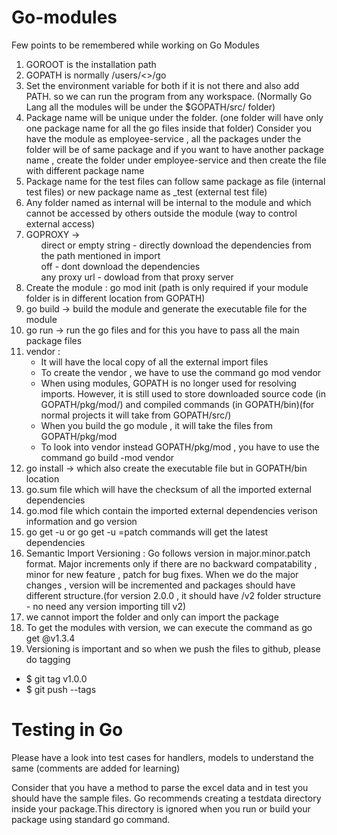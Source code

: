 # Go-modules

Few points to be remembered while working on Go Modules

1. GOROOT is the installation path 
2. GOPATH is normally /users/<>/go
3. Set the environment variable for both if it is not there and also add PATH. so we can run the program from any workspace. (Normally Go Lang all the modules will be under the $GOPATH/src/ folder)
4. Package name will be unique under the folder. (one folder will have only one package name for all the go files inside that folder)
   Consider you have the module as employee-service , all the packages under the folder will be of same package and if you want to have another package name , create the folder under employee-service and then create the file with different package name
5. Package name for the test files can follow same package as file (internal test files) or new package name as <package name of the file>_test (external test file)
6. Any folder named as internal will be internal to the module and which cannot be accessed by others outside the module (way to control  external access)
7. GOPROXY -> <ul>direct or empty string - directly download the dependencies from the path mentioned in import</ul>
              <ul>off - dont download the dependencies</ul>
              <ul>any proxy url - dowload from that proxy server</ul>
8. Create the module : go mod init <path to your module directoy>      (path is only required if your module folder is in different location from GOPATH)
9. go build -> build the module and generate the executable file for the module
10. go run -> run the go files and for this you have to pass all the main package files
11. vendor :
      * It will have the local copy of all the external import files
      * To create the vendor , we have to use the command go mod vendor
      * When using modules, GOPATH is no longer used for resolving imports.
However, it is still used to store downloaded source code (in GOPATH/pkg/mod/)
and compiled commands (in GOPATH/bin)(for normal projects it will take from GOPATH/src/)
      * When you build the go module , it will take the files from GOPATH/pkg/mod
      * To look into vendor instead GOPATH/pkg/mod , you have to use the command go build -mod vendor
12. go install -> which also create the executable file but in GOPATH/bin location
13. go.sum file which will have the checksum of all the imported external dependencies
14. go.mod file which contain the imported external dependencies verison information and go version
15. go get -u or go get -u =patch commands will get the latest dependencies
16. Semantic Import Versioning : 
               Go follows version in major.minor.patch format. Major increments only if there are no backward compatability , minor for new feature , patch for bug fixes.
               When we do the major changes , version will be incremented and packages should have different structure.(for version 2.0.0 , it should have /v2 folder structure - no need any version importing till v2)
17. we cannot import the folder and only can import the package
18. To get the modules with version, we can execute the command as go get <path to the location>@v1.3.4
19. Versioning is important and so when we push the files to github, please do tagging
   *  $ git tag v1.0.0
   *  $ git push --tags
   
# Testing in Go

Please have a look into test cases for handlers, models to understand the same (comments are added for learning)

Consider that you have a method to parse the excel data and in test you should have the sample files. Go recommends creating a testdata directory inside your package.This directory is ignored when you run or build your package using standard go command.
               
          

